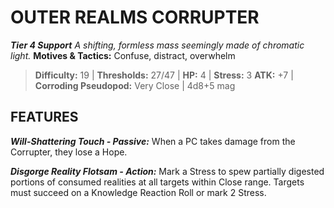 ﻿---
tags:
  - Adversary
  - Creature
  - Statblock

name: 'OUTER REALMS CORRUPTER'
tier: 4
type: Support
description: 'A shifting, formless mass seemingly made of chromatic light.'
motives_and_tactics: 'Confuse, distract, overwhelm'
difficulty: '19'
thresholds: '27/47'
hp: '4'
stress: '3'
atk: '+7'
attack: 'Corroding Pseudopod'
range: 'Very Close'
damage: '4d8+5 mag'
experience:
feats:
- name: 'Will-Shattering Touch'
  type: 'Passive'
  text: 'When a PC takes damage from the Corrupter, they lose a Hope.'
- name: 'Disgorge Reality Flotsam'
  type: 'Action'
  text: 'Mark a Stress to spew partially digested portions of consumed realities at all targets within Close range. Targets must succeed on a Knowledge Reaction Roll or mark 2 Stress.'
layout: Daggerheart Adversary
source: srd-adversary
statblock: true
---

# OUTER REALMS CORRUPTER

***Tier 4 Support***
*A shifting, formless mass seemingly made of chromatic light.*
**Motives & Tactics:** Confuse, distract, overwhelm

> **Difficulty:** 19 | **Thresholds:** 27/47 | **HP:** 4 | **Stress:** 3
> **ATK:** +7 | **Corroding Pseudopod:** Very Close | 4d8+5 mag  

## FEATURES

***Will-Shattering Touch - Passive:*** When a PC takes damage from the Corrupter, they lose a Hope.

***Disgorge Reality Flotsam - Action:*** Mark a Stress to spew partially digested portions of consumed realities at all targets within Close range. Targets must succeed on a Knowledge Reaction Roll or mark 2 Stress.
